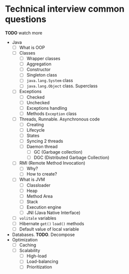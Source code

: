 # Technical interview common questions

**TODO** watch more

- Java
  - [ ] What is OOP
  - [ ] Classes
    - [ ] Wrapper classes
    - [ ] Aggregation
    - [ ] Constructor
    - [ ] Singleton class
    - [ ] `java.lang.System` class
    - [ ] `java.lang.Object` class. Superclass
  - [ ] Exceptions
    - [ ] Checked
    - [ ] Unchecked
    - [ ] Exceptions handling
    - [ ] Methods `Exception` class
  - [ ] Threads, Runnable. Asynchronous code
    - [ ] Creating
    - [ ] Lifecycle
    - [ ] States
    - [ ] Syncing 2 threads
    - [ ] Daemon thread
      - [ ] GC (Garbage collection)
      - [ ] DGC (Distributed Garbage Collection)
  - [ ] RMI (Remote Method Invocation)
    - [ ] Why?
    - [ ] How to create?
  - [ ] What is JVM
    - [ ] Classloader
    - [ ] Heap
    - [ ] Method Area
    - [ ] Stack
    - [ ] Execution engine
    - [ ] JNI (Java Native Interface)
  - [ ] `volitale` variables
  - [ ] Hibernate `get()` `load()` methods
  - [ ] Default value of local variable
- Databases. **TODO**. Decompose
- Optimization
  - [ ] Caching
  - [ ] Scalability
    - [ ] High-load
    - [ ] Load-balancing
    - [ ] Prioritization
